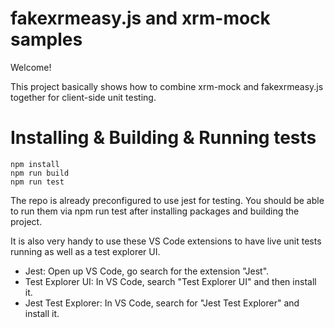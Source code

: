 # fakexrmeasy.js and xrm-mock samples

Welcome!

This project basically shows how to combine xrm-mock and fakexrmeasy.js together for client-side unit testing.

Installing & Building & Running tests
====================================

    npm install
    npm run build
    npm run test


The repo is already preconfigured to use jest for testing. You should be able to run them via npm run test after installing packages and building the project.

It is also very handy to use these VS Code extensions to have live unit tests running as well as a test explorer UI.

- Jest: Open up VS Code, go search for the extension "Jest".
- Test Explorer UI: In VS Code, search "Test Explorer UI" and then install it.
- Jest Test Explorer: In VS Code, search for "Jest Test Explorer" and install it.


